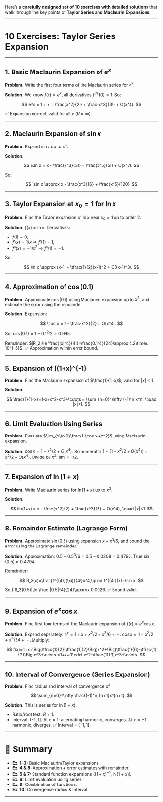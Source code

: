 
Here’s a **carefully designed set of 10 exercises with detailed solutions** that walk through the key points of **Taylor Series and Maclaurin Expansions**:

---

# 10 Exercises: Taylor Series Expansion

---

## **1. Basic Maclaurin Expansion of $e^x$**

**Problem.** Write the first four terms of the Maclaurin series for $e^x$.

**Solution.**
We know $f(x)=e^x$, all derivatives $f^{(n)}(0)=1$.
So:

$$
e^x = 1 + x + \frac{x^2}{2!} + \frac{x^3}{3!} + O(x^4).
$$

✅ Expansion correct, valid for all $x$ ($R=\infty$).

---

## **2. Maclaurin Expansion of $\sin x$**

**Problem.** Expand $\sin x$ up to $x^5$.

**Solution.**

$$
\sin x = x - \frac{x^3}{3!} + \frac{x^5}{5!} + O(x^7).
$$

So:

$$
\sin x \approx x - \frac{x^3}{6} + \frac{x^5}{120}.
$$

---

## **3. Taylor Expansion at $x_0=1$ for $\ln x$**

**Problem.** Find the Taylor expansion of $\ln x$ near $x_0=1$ up to order 2.

**Solution.**
$f(x)=\ln x$. Derivatives:

* $f(1)=0$,
* $f'(x)=1/x \Rightarrow f'(1)=1$,
* $f''(x)=-1/x^2 \Rightarrow f''(1)=-1$.

So:

$$
\ln x \approx (x-1) - \tfrac{1}{2}(x-1)^2 + O((x-1)^3).
$$

---

## **4. Approximation of $\cos(0.1)$**

**Problem.** Approximate $\cos(0.1)$ using Maclaurin expansion up to $x^2$, and estimate the error using the remainder.

**Solution.**
Expansion:

$$
\cos x = 1 - \frac{x^2}{2} + O(x^4).
$$

So:
$\cos(0.1) \approx 1 - 0.1^2/2 = 0.995$.

Remainder:
$|R_2|\le \frac{|x|^4}{4!}=\frac{0.1^4}{24}\approx 4.2\times 10^{-6}$.
✅ Approximation within error bound.

---

## **5. Expansion of ((1+x)^{-1}**

**Problem.** Find the Maclaurin expansion of $\frac{1}{1+x}$, valid for $|x|<1$.

**Solution.**

$$
\frac{1}{1+x}=1-x+x^2-x^3+\cdots = \sum_{n=0}^\infty (-1)^n x^n, \quad |x|<1.
$$

---

## **6. Limit Evaluation Using Series**

**Problem.** Evaluate $\lim_{x\to 0}\frac{1-\cos x}{x^2}$ using Maclaurin expansion.

**Solution.**
$\cos x = 1 - x^2/2 + O(x^4)$.
So numerator $1-(1-x^2/2+O(x^4)) = x^2/2+O(x^4)$.
Divide by $x^2$:
$\lim = 1/2$.

---

## **7. Expansion of $\ln(1+x)$**

**Problem.** Write Maclaurin series for $\ln(1+x)$ up to $x^3$.

**Solution.**

$$
\ln(1+x) = x - \frac{x^2}{2} + \frac{x^3}{3} + O(x^4), \quad |x|<1.
$$

---

## **8. Remainder Estimate (Lagrange Form)**

**Problem.** Approximate $\sin(0.5)$ using expansion $x - x^3/6$, and bound the error using the Lagrange remainder.

**Solution.**
Approximation: $0.5 - 0.5^3/6 = 0.5 - 0.0208=0.4792$.
True $\sin(0.5)\approx 0.4794$.

Remainder:

$$
R_3(x)=\frac{f^{(4)}(\xi)}{4!}x^4,\quad f^{(4)}(x)=\sin x.
$$

So (|R\_3(0.5)|\le \frac{|0.5|^4}{24}\approx 0.0026.
✅ Bound valid.

---

## **9. Expansion of $e^x\cos x$**

**Problem.** Find first four terms of the Maclaurin expansion of $f(x)=e^x\cos x$.

**Solution.**
Expand separately:
$e^x=1+x+x^2/2+x^3/6+\cdots$.
$\cos x=1-x^2/2+x^4/24+\cdots$.
Multiply:

$$
f(x)=1+x+\Big(\tfrac{1}{2}-\tfrac{1}{2}\Big)x^2+\Big(\tfrac{1}{6}-\tfrac{1}{2}\Big)x^3+\cdots
=1+x+0\cdot x^2-\tfrac{1}{3}x^3+\cdots.
$$

---

## **10. Interval of Convergence (Series Expansion)**

**Problem.** Find radius and interval of convergence of

$$
\sum_{n=0}^\infty \frac{(-1)^n}{n+1}x^{n+1}.
$$

**Solution.**
This is series for $\ln(1+x)$.

* Ratio/root test: $R=1$.
* Interval: $(-1,1]$.
  At $x=1$: alternating harmonic, converges.
  At $x=-1$: harmonic, diverges.
  ✅ Interval = $(-1,1]$.

---

# 📌 Summary

* **Ex. 1–3:** Basic Maclaurin/Taylor expansions.
* **Ex. 4 & 8:** Approximation + error estimates with remainder.
* **Ex. 5 & 7:** Standard function expansions ($(1+x)^{-1}, \ln(1+x)$).
* **Ex. 6:** Limit evaluation using series.
* **Ex. 9:** Combination of functions.
* **Ex. 10:** Convergence radius & interval.

---



